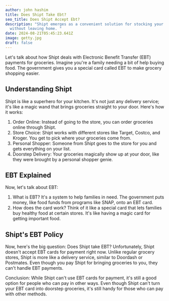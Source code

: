 ```yaml
---
author: john hashim
title: Does Shipt Take Ebt?
seo_title: Does Shipt Accept Ebt?
description: "Shipt emerges as a convenient solution for stocking your pantry
  without leaving home. "
date: 2024-08-21T05:45:23.641Z
image: getty.jpg
draft: false
---
```



Let's talk about how Shipt deals with Electronic Benefit Transfer (EBT) payments for groceries. Imagine you're a family needing a bit of help buying food. The government gives you a special card called EBT to make grocery shopping easier.

## Understanding Shipt
Shipt is like a superhero for your kitchen. It's not just any delivery service; it's like a magic wand that brings groceries straight to your door. Here's how it works:

1. Order Online: Instead of going to the store, you can order groceries online through Shipt.
2. Store Choice: Shipt works with different stores like Target, Costco, and Kroger. You get to pick where your groceries come from.
3. Personal Shopper: Someone from Shipt goes to the store for you and gets everything on your list.
4. Doorstep Delivery: Your groceries magically show up at your door, like they were brought by a personal shopper genie.

## EBT Explained
Now, let's talk about EBT: 

1. What is EBT? It's a system to help families in need. The government puts money, like food funds from programs like SNAP, onto an EBT card.
2. How does the card work? Think of it like a special card that lets families buy healthy food at certain stores. It's like having a magic card for getting important food.

## Shipt's EBT Policy 
Now, here's the big question: Does Shipt take EBT? Unfortunately, Shipt doesn't accept EBT cards for payment right now. Unlike regular grocery stores, Shipt is more like a delivery service, similar to Doordash or Postmates. Even though you pay Shipt for bringing groceries to you, they can't handle EBT payments.

Conclusion: While Shipt can't use EBT cards for payment, it's still a good option for people who can pay in other ways. Even though Shipt can't turn your EBT card into doorstep groceries, it's still handy for those who can pay with other methods.